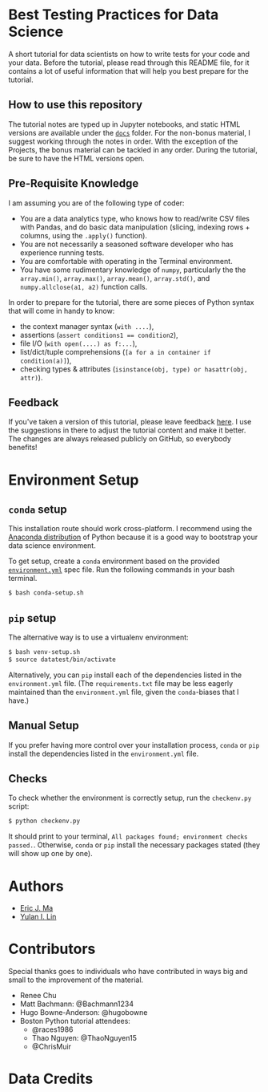 # Best Testing Practices for Data Science

A short tutorial for data scientists on how to write tests for your code and your data. Before the tutorial, please read through this README file, for it contains a lot of useful information that will help you best prepare for the tutorial.

## How to use this repository

The tutorial notes are typed up in Jupyter notebooks, and static HTML versions are available under the [`docs`](./docs/) folder. For the non-bonus material, I suggest working through the notes in order. With the exception of the Projects, the bonus material can be tackled in any order. During the tutorial, be sure to have the HTML versions open.

## Pre-Requisite Knowledge

I am assuming you are of the following type of coder:

- You are a data analytics type, who knows how to read/write CSV files with Pandas, and do basic data manipulation (slicing, indexing rows + columns, using the `.apply()` function).
- You are not necessarily a seasoned software developer who has experience running tests.
- You are comfortable with operating in the Terminal environment.
- You have some rudimentary knowledge of `numpy`, particularly the the `array.min()`, `array.max()`, `array.mean()`, `array.std()`, and `numpy.allclose(a1, a2)` function calls.

In order to prepare for the tutorial, there are some pieces of Python syntax that will come in handy to know:
- the context manager syntax (`with ....`),
- assertions (`assert conditions1 == condition2`),
- file I/O (`with open(....) as f:...`),
- list/dict/tuple comprehensions (`[a for a in container if condition(a)]`),
- checking types & attributes (`isinstance(obj, type) or hasattr(obj, attr)`).

## Feedback

If you've taken a version of this tutorial, please leave feedback [here](https://ericma1.typeform.com/to/Ua0LBs). I use the suggestions in there to adjust the tutorial content and make it better. The changes are always released publicly on GitHub, so everybody benefits!

# Environment Setup

## `conda` setup

This installation route should work cross-platform. I recommend using the [Anaconda distribution](https://www.continuum.io/downloads) of Python because it is a good way to bootstrap your data science environment.

To get setup, create a `conda` environment based on the provided [`environment.yml`](./environment.yml) spec file. Run the following commands in your bash terminal.

```bash
$ bash conda-setup.sh
```

## `pip` setup

The alternative way is to use a virtualenv environment:

```bash
$ bash venv-setup.sh
$ source datatest/bin/activate
```

Alternatively, you can `pip` install each of the dependencies listed in the `environment.yml` file. (The `requirements.txt` file may be less eagerly maintained than the `environment.yml` file, given the `conda`-biases that I have.)

## Manual Setup

If you prefer having more control over your installation process, `conda` or `pip` install the dependencies listed in the `environment.yml` file.

## Checks

To check whether the environment is correctly setup, run the `checkenv.py` script:

```bash
$ python checkenv.py
```

It should print to your terminal, `All packages found; environment checks passed.`. Otherwise, `conda` or `pip` install the necessary packages stated (they will show up one by one).

# Authors

- [Eric J. Ma](https://www.ericmjl.com)
- [Yulan I. Lin](https://y3l2n.com)

# Contributors

Special thanks goes to individuals who have contributed in ways big and small to the improvement of the material.

- Renee Chu
- Matt Bachmann: @Bachmann1234
- Hugo Bowne-Anderson: @hugobowne
- Boston Python tutorial attendees:
    - @races1986
    - Thao Nguyen: @ThaoNguyen15
    - @ChrisMuir

# Data Credits

